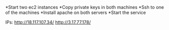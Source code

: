 *Start two ec2 instances
*Copy private keys in both machines
*Ssh to one of the machines
*Install apache on both servers
*Start the service

IPs: http://18.117.107.34/
  http://3.17.77.178/

